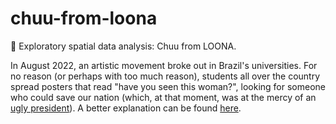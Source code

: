 # chuu-from-loona
🍎 Exploratory spatial data analysis: Chuu from LOONA.

In August 2022, an artistic movement broke out in Brazil's universities. For no reason (or perhaps with too much reason), students all over the country spread posters that read "have you seen this woman?", looking for someone who could save our nation (which, at that moment, was at the mercy of an [ugly president](https://theintercept.com/2014/12/11/misogynistic-hateful-elected-official-democacratic-world-brazils-jair-bolsonaro/)). A better explanation can be found [here](https://knowyourmeme.com/memes/have-you-seen-this-woman). 
